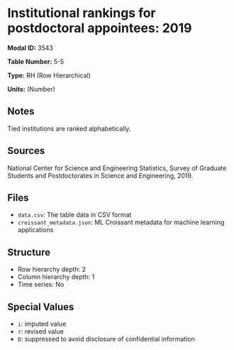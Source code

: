 # Institutional rankings for postdoctoral appointees: 2019

**Modal ID:** 3543

**Table Number:** 5-5

**Type:** RH (Row Hierarchical)

**Units:** (Number)

## Notes

Tied institutions are ranked alphabetically.

## Sources

National Center for Science and Engineering Statistics, Survey of Graduate Students and Postdoctorates in Science and Engineering, 2019.

## Files

- `data.csv`: The table data in CSV format
- `croissant_metadata.json`: ML Croissant metadata for machine learning applications

## Structure

- Row hierarchy depth: 2
- Column hierarchy depth: 1
- Time series: No

## Special Values

- `i`: imputed value
- `r`: revised value
- `D`: suppressed to avoid disclosure of confidential information
